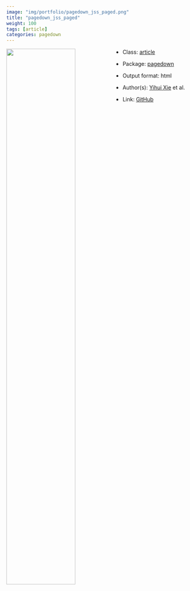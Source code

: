 ```yaml
---
image: "img/portfolio/pagedown_jss_paged.png"
title: "pagedown_jss_paged"
weight: 100
tags: [article]
categories: pagedown
---
```




<!--more-->

<p><a href="../../img/portfolio/pagedown_jss_paged.png"><img class = "jf-image-shadow" src="../../img/portfolio/pagedown_jss_paged.png" width="60%"  align="left"></a></p>

- Class: [article](../../tags/article)
- Package: [pagedown](pagedown)
- Output format: html

- Author(s): [Yihui Xie](https://yihui.org/) et al.
- Link: [GitHub](https://github.com/rstudio/pagedown)


